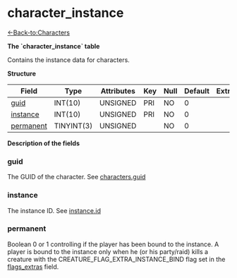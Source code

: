 # character\_instance

[<-Back-to:Characters](database-characters.md)

**The \`character\_instance\` table**

Contains the instance data for characters.

**Structure**

| Field          | Type       | Attributes | Key | Null | Default | Extra | Comment |
|----------------|------------|------------|-----|------|---------|-------|---------|
| [guid][1]      | INT(10)    | UNSIGNED   | PRI | NO   | 0       |       |         |
| [instance][2]  | INT(10)    | UNSIGNED   | PRI | NO   | 0       |       |         |
| [permanent][3] | TINYINT(3) | UNSIGNED   |     | NO   | 0       |       |         |

[1]: #guid
[2]: #instance
[3]: #permanent

**Description of the fields**

### guid

The GUID of the character. See [characters.guid](Characters+tc2#Characterstc2-guid)

### instance

The instance ID. See [instance.id](Instance+tc2#Instancetc2-id)

### permanent

Boolean 0 or 1 controlling if the player has been bound to the instance. A player is bound to the instance only when he (or his party/raid) kills a creature with the CREATURE\_FLAG\_EXTRA\_INSTANCE\_BIND flag set in the [flags\_extras](creature_template#creature_template-flags_extra) field.
